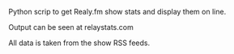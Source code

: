 Python scrip to get Realy.fm show stats and display them on line.

Output can be seen at relaystats.com

All data is taken from the show RSS feeds.
